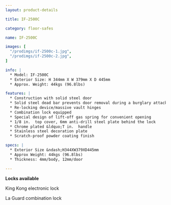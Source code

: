 ```yaml
---
layout: product-details

title: IF-2500C

category: floor-safes

name: IF-2500C

images: [
  "/prodimgs/if-2500c-1.jpg",
  "/prodimgs/if-2500c-2.jpg",
]

info: |
  * Model: IF-2500C
  * Exterior Size: H 344mm X W 379mm X D 445mm
  * Approx. Weight: 44kgs (96.8lbs)

features: |
  * Construction with solid steel door
  * Solid steel dead bar prevents door removal during a burglary attack
  * Re-locking device/massive vault hinges
  * Combination lock equipped
  * Special design of lift-off gas spring for convenient opening
  * 1/8 in.  top cover, 6mm anti-drill steel plate behind the lock
  * Chrome plated &ldquo;T in.  handle
  * Stainless steel decoration plate
  * Scratch-proof powder coating finish

specs: |
  * Exterior Size &ndash;H344XW379XD445mm
  * Approx Weight: 44kgs (96.8lbs)
  * Thickness: 4mm/body, 12mm/door

---
```


**Locks available**

King Kong electronic lock

La Guard combination lock
